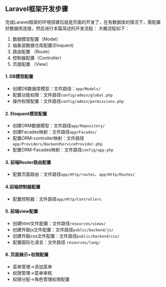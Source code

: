 ## Laravel框架开发步骤

完成Laravel框架的环境搭建后就是页面的开发了，在有数据库的情况下，需配置好数据库连接，然后进行本篇简述的开发流程：
大概流程如下：
1. 数据模型配置（Model）
2. 抽象层数据仓库配置(Eloquent)
3. 路由配置 （Route）
4. 控制器配置（Controller）
5. 页面配置 （View）

#### 1. DB模型配置
- 创建DB数据库模型：文件路径：`app/Models/`
- 配置功能权限：文件路径`config/admin/global.php`
- 操作权限配置：文件路径`config/admin/permissions.php`

#### 2. Eloquent模型配置
- 创建ORM数据模型：文件路径`app/Repository/`
- 创建Facades映射：文件路径`app/Facades/`
- 配置ORM-controller映射：文件路径`app/Providers/BackendServiceProvider.php`
- 配置ORM-Facades映射：文件路径`config/app.php`

#### 3. 前端Router路由配置
- 配置页面路由：文件路径`app/Http/routes`、`app/Http/Routes/`

#### 4.前端控制器配置
- 配置控制器：文件路径`app/Http/Controllers`


#### 5. 前端view配置
- 创建html文件配置：文件路径`resources/views/`
- 创建外联js文件配置：文件路径`public/backend/js/`
- 创建外联css文件配置：文件路径`public/backend/css/`
- 配置国际化语言：文件路径 `resources/lang/`

#### 6. 页面展示+权限配置
- 菜单管理->添加菜单
- 权限管理->菜单审核
- 权限分配->角色管理权限配置
